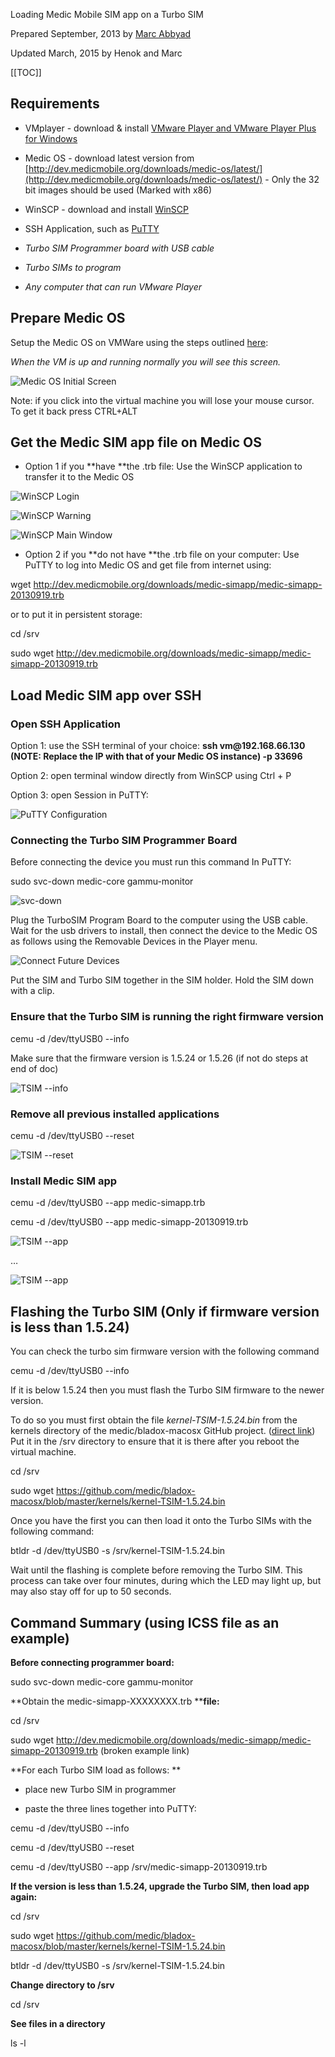 Loading Medic Mobile SIM app on a Turbo SIM

Prepared September, 2013 by [Marc Abbyad](mailto:marc@medicmobile.org)

Updated March, 2015 by Henok and Marc

[[TOC]]

## Requirements

* VMplayer - download & install [VMware Player and VMware Player Plus for Windows](https://my.vmware.com/web/vmware/free#desktop_end_user_computing/vmware_player/6_0)

* Medic OS - download latest version from [http://dev.medicmobile.org/downloads/medic-os/latest/](http://dev.medicmobile.org/downloads/medic-os/latest/) - Only the 32 bit images should be used (Marked with x86)

* WinSCP - download and install [WinSCP](http://winscp.net/eng/download.php) 

* SSH Application, such as [PuTTY](http://www.chiark.greenend.org.uk/~sgtatham/putty/download.html)

* *Turbo SIM Programmer board with USB cable*

* *Turbo SIMs to program*

* *Any computer that can run VMware Player*

## Prepare Medic OS

Setup the Medic OS on VMWare using the steps outlined [here](https://github.com/medic/medic-docs/blob/master/md/install/mmva-vmware.md): 

*When the VM is up and running normally you will see this screen.*

![Medic OS Initial Screen](img/medic-simapp/medic-os-vmware.png)

Note: if you click into the virtual machine you will lose your mouse cursor. To get it back press CTRL+ALT

## Get the Medic SIM app file on Medic OS

* Option 1 if you **have **the .trb file: Use the WinSCP application to transfer it to the Medic OS

![WinSCP Login](img/medic-simapp/winscp-login.png)

![WinSCP Warning](img/medic-simapp/winscp-warning.png)

![WinSCP Main Window](img/medic-simapp/winscp-main.png)

* Option 2 if you **do not have **the .trb file on your computer: Use PuTTY  to log into Medic OS and get file from internet using: 

wget http://dev.medicmobile.org/downloads/medic-simapp/medic-simapp-20130919.trb

or to put it in persistent storage:

cd /srv

sudo wget http://dev.medicmobile.org/downloads/medic-simapp/medic-simapp-20130919.trb

## Load Medic SIM app over SSH

### Open SSH Application

Option 1: use the SSH terminal of your choice: **ssh vm@****192.168.66.130** (NOTE:  Replace the IP with that of your Medic OS instance)** -p 33696**

Option 2: open terminal window directly from WinSCP using Ctrl + P

Option 3: open Session in PuTTY:

![PuTTY Configuration](img/medic-simapp/putty-configuration.png)

### Connecting the Turbo SIM Programmer Board

Before connecting the device you must run this command In PuTTY: 

sudo svc-down medic-core gammu-monitor

![svc-down](img/medic-simapp/svc-down.png)

Plug the TurboSIM Program Board to the computer using the USB cable. Wait for the usb drivers to install, then connect the device to the Medic OS as follows using the Removable Devices in the Player menu.

![Connect Future Devices](img/medic-simapp/connect-future-devices.png)

Put the SIM and Turbo SIM together in the SIM holder. Hold the SIM down with a clip.

### Ensure that the Turbo SIM is running the right firmware version

cemu -d /dev/ttyUSB0 --info

Make sure that the firmware version is 1.5.24 or 1.5.26 (if not do steps at end of doc)

![TSIM --info](img/medic-simapp/tsim-info.png)

### Remove all previous installed applications

cemu -d /dev/ttyUSB0 --reset

![TSIM --reset](img/medic-simapp/tsim-reset.png)

### Install Medic SIM app

cemu -d /dev/ttyUSB0 --app medic-simapp.trb

cemu -d /dev/ttyUSB0 --app medic-simapp-20130919.trb

![TSIM --app](img/medic-simapp/tsim-loading.png)

…

![TSIM --app](img/medic-simapp/tsim-loading-2.png)

## Flashing the Turbo SIM (Only if firmware version is less than 1.5.24)

You can check the turbo sim firmware version with the following command

cemu -d /dev/ttyUSB0 --info

If it is below 1.5.24 then you must flash the Turbo SIM firmware to the newer version.

To do so you must first obtain the file *kernel-TSIM-1.5.24.bin* from the kernels directory of the medic/bladox-macosx GitHub project. ([direct link](https://github.com/medic/bladox-macosx/blob/master/kernels/kernel-TSIM-1.5.24.bin)) Put it in the /srv directory to ensure that it is there after you reboot the virtual machine.

cd /srv

sudo wget https://github.com/medic/bladox-macosx/blob/master/kernels/kernel-TSIM-1.5.24.bin

Once you have the first you can then load it onto the Turbo SIMs with the following command:

btldr -d /dev/ttyUSB0 -s /srv/kernel-TSIM-1.5.24.bin

Wait until the flashing is complete before removing the Turbo SIM. This process can take over four minutes, during which the LED may light up, but may also stay off for up to 50 seconds.

 

## Command Summary (using ICSS file as an example)

**Before connecting programmer board:**

sudo svc-down medic-core gammu-monitor

**Obtain the medic-simapp-XXXXXXXX.trb ****file:**

cd /srv

sudo wget http://dev.medicmobile.org/downloads/medic-simapp/medic-simapp-20130919.trb (broken example link)

**For each Turbo SIM load as follows: **

- place new Turbo SIM in programmer

- paste the three lines together into PuTTY:

cemu -d /dev/ttyUSB0 --info

cemu -d /dev/ttyUSB0 --reset

cemu -d /dev/ttyUSB0 --app /srv/medic-simapp-20130919.trb

**If the version is less than 1.5.24, upgrade the Turbo SIM, then load app again:**

cd /srv

sudo wget https://github.com/medic/bladox-macosx/blob/master/kernels/kernel-TSIM-1.5.24.bin

btldr -d /dev/ttyUSB0 -s /srv/kernel-TSIM-1.5.24.bin

**Change directory to /srv**

cd /srv

**See files in a directory**

ls -l

